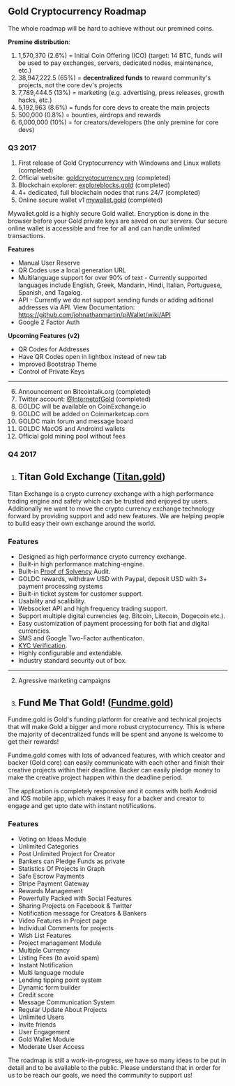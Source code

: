 ## Gold Cryptocurrency Roadmap

The whole roadmap will be hard to achieve without our premined coins.

**Premine distribution**:
1. 1,570,370 (2.6%) = Initial Coin Offering (ICO) (target: 14 BTC, funds will be used to pay exchanges, servers, dedicated nodes, maintenance, etc.)
2. 38,947,222.5 (65%) = **decentralized funds** to reward community's projects, not the core dev's projects
3. 7,789,444.5 (13%) = marketing (e.g. advertising, press releases, growth hacks, etc.)
4. 5,192,963 (8.6%) = funds for core devs to create the main projects
3. 500,000 (0.8%) = bounties, airdrops and rewards
4. 6,000,000 (10%) = for creators/developers (the only premine for core devs)


### Q3 2017

1. First release of Gold Cryptocurrency with Windowns and Linux wallets (completed)
2. Official website: [goldcryptocurrency.org](http://goldcryptocurrency.org) (completed)
3. Blockchain explorer: [exploreblocks.gold](http://exploreblocks.gold) (completed)
4. 4+ dedicated, full blockchain nodes that runs 24/7 (completed)
5. Online secure wallet v1 [mywallet.gold](https://mywallet.gold) (completed)

Mywallet.gold is a highly secure Gold wallet. Encryption is done in the browser before your Gold private keys are saved on our servers. Our secure online wallet is accessible and free for all and can handle unlimited transactions.
	
**Features**
- Manual User Reserve
- QR Codes use a local generation URL
- Multilanguage support for over 90% of text - Currently supported languages include English, Greek, Mandarin, Hindi, Italian, Portuguese, Spanish, and Tagalog.
- API - Currently we do not support sending funds or adding aditional addresses via API. View Documentation: https://github.com/johnathanmartin/piWallet/wiki/API
- Google 2 Factor Auth

**Upcoming Features (v2)**
- QR Codes for Addresses
- Have QR Codes open in lightbox instead of new tab
- Improved Bootstrap Theme
- Control of Private Keys

---
	
6. Announcement on Bitcointalk.org (completed)
7. Twitter account: [@InternetofGold](https://twitter.com/InternetofGold) (completed)
8. GOLDC will be available on CoinExchange.io
9. GOLDC will be added on Coinmarketcap.com
10. GOLDC main forum and message board
11. GOLDC MacOS and Androind wallets
12. Official gold mining pool without fees

### Q4 2017
1. ## Titan Gold Exchange ([Titan.gold](http://titan.gold))

Titan Exchange is a crypto currency exchange with a high performance trading engine and safety which can be trusted and enjoyed by users. Additionally we want to move the crypto currency exchange technology forward by providing support and add new features. We are helping people to build easy their own exchange around the world.

### Features

* Designed as high performance crypto currency exchange.
* Built-in high performance matching-engine.
* Built-in [Proof of Solvency](https://iwilcox.me.uk/2014/proving-bitcoin-reserves) Audit.
* GOLDC rewards, withdraw USD with Paypal, deposit USD with 3+ payment processing systems
* Built-in ticket system for customer support.
* Usability and scalibility.
* Websocket API and high frequency trading support.
* Support multiple digital currencies (eg. Bitcoin, Litecoin, Dogecoin etc.).
* Easy customization of payment processing for both fiat and digital currencies.
* SMS and Google Two-Factor authenticaton.
* [KYC Verification](http://en.wikipedia.org/wiki/Know_your_customer).
* Highly configurable and extendable.
* Industry standard security out of box.

---

2. Agressive marketing campaigns
3. ## Fund Me That Gold! ([Fundme.gold](http://fundme.gold))

Fundme.gold is Gold's funding platform for creative and technical projects that will make Gold a bigger and more robust cryptocurrency. This is where the majority of decentralized funds will be spent and anyone is welcome to get their rewards!

Fundme.gold comes with lots of advanced features, with which creator and backer (Gold core) can easily communicate with each other and finish their creative projects within their deadline. Backer can easily pledge money to make the creative project happen within the deadline period.

The application is completely responsive and it comes with both Android and IOS mobile app, which makes it easy for a backer and creator to engage and get upto date with instant notifications.

### Features
* Voting on Ideas Module
* Unlimited Categories
* Post Unlimited Project for Creator
* Bankers can Pledge Funds as private
* Statistics Of Projects in Graph
* Safe Escrow Payments
* Stripe Payment Gateway 
* Rewards Management
* Powerfully Packed with Social Features
* Sharing Projects on Facebook & Twitter
* Notification message for Creators & Bankers
* Video Features in Project page
* Individual Comments for projects 
* Wish List Features
* Project management Module
* Multiple Currency
* Listing Fees (to avoid spam)
* Instant Notification
* Multi language module
* Lending tipping point system
* Dynamic form builder
* Credit score
* Message Communication System
* Regular Update About Projects
* Unlimited Users
* Invite friends
* User Engagement
* Gold Wallet Module
* Moderate User Access

The roadmap is still a work-in-progress, we have so many ideas to be put in detail and to be available to the public. Please understand that in order for us to be reach our goals, we need the community to support us!
